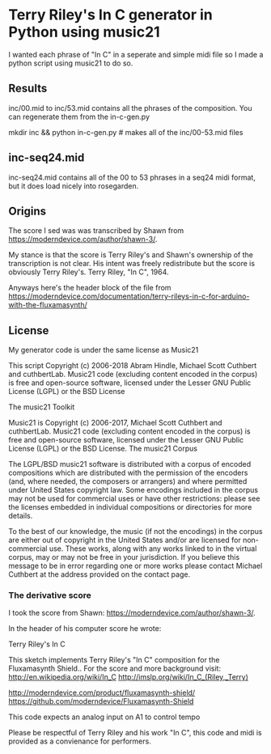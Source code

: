 # Terry Riley's In C generator in Python using music21

I wanted each phrase of "In C" in a seperate and simple midi file so I made a python script using music21 to do so.

## Results

inc/00.mid to inc/53.mid contains all the phrases of the composition. You can regenerate them from the in-c-gen.py

   mkdir inc && python in-c-gen.py # makes all of the inc/00-53.mid files

## inc-seq24.mid

inc-seq24.mid contains all of the 00 to 53 phrases in a seq24 midi format, but it does load nicely into rosegarden.

## Origins

The score I sed was was transcribed by Shawn from https://moderndevice.com/author/shawn-3/.

My stance is that the score is Terry Riley's and Shawn's ownership of the transcription is not clear. His intent was freely redistribute but the score is obviously Terry Riley's. Terry Riley, "In C", 1964.

Anyways here's the header block of the file from https://moderndevice.com/documentation/terry-rileys-in-c-for-arduino-with-the-fluxamasynth/

## License

My generator code is under the same license as Music21

 This script Copyright (c) 2006-2018 Abram Hindle, Michael Scott Cuthbert and
 cuthbertLab. Music21 code (excluding content encoded in the corpus) is free
 and open-source software, licensed under the Lesser GNU Public License (LGPL)
 or the BSD License
 
 The music21 Toolkit
 
 Music21 is Copyright (c) 2006-2017, Michael Scott Cuthbert and cuthbertLab.
 Music21 code (excluding content encoded in the corpus) is free and
 open-source software, licensed under the Lesser GNU Public License (LGPL) or
 the BSD License.  The music21 Corpus
 
 The LGPL/BSD music21 software is distributed with a corpus of encoded
 compositions which are distributed with the permission of the encoders (and,
 where needed, the composers or arrangers) and where permitted under United
 States copyright law. Some encodings included in the corpus may not be used
 for commercial uses or have other restrictions: please see the licenses
 embedded in individual compositions or directories for more details.
 
 To the best of our knowledge, the music (if not the encodings) in the corpus
 are either out of copyright in the United States and/or are licensed for
 non-commercial use. These works, along with any works linked to in the
 virtual corpus, may or may not be free in your jurisdiction. If you believe
 this message to be in error regarding one or more works please contact
 Michael Cuthbert at the address provided on the contact page.
 
### The derivative score

I took the score from Shawn: https://moderndevice.com/author/shawn-3/.

In the header of his computer score he wrote:

   Terry Riley's In C
   
   This sketch implements Terry Riley's "In C" composition for 
   the Fluxamasynth Shield.. 
   For the score and more background visit:
   http://en.wikipedia.org/wiki/In_C
   http://imslp.org/wiki/In_C_(Riley,_Terry)
   
   http://moderndevice.com/product/fluxamasynth-shield/
   https://github.com/moderndevice/Fluxamasynth-Shield
   
   This code expects an analog input on A1 to control tempo
  
Please be respectful of Terry Riley and his work "In C", this code and midi is provided as a convienance for performers.
